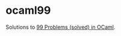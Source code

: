 # ocaml99

Solutions to [99 Problems (solved) in OCaml](https://www.ocaml.org/learn/tutorials/99problems.html).
